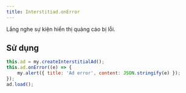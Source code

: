 ```yaml
---
title: Interstitiad.onError
---
```


Lắng nghe sự kiện hiển thị quảng cáo bị lỗi.

## Sử dụng
```js
this.ad = my.createInterstitialAd();
this.ad.onError((e) => {
    my.alert({ title: 'Ad error', content: JSON.stringify(e) });
});
ad.load();
```